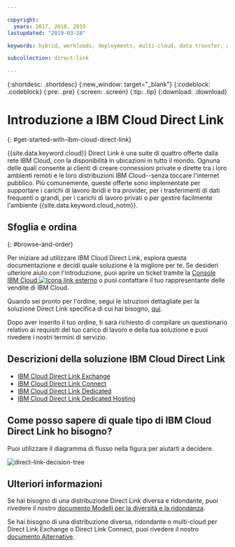 ```yaml
---

copyright:
  years: 2017, 2018, 2019
lastupdated: "2019-03-28"

keywords: hybrid, workloads, deployments, multi-cloud, data transfer, descriptions, diverse, redundant

subcollection: direct-link

---
```


{:shortdesc: .shortdesc}
{:new_window: target="_blank"}
{:codeblock: .codeblock}
{:pre: .pre}
{:screen: .screen}
{:tip: .tip}
{:download: .download}

# Introduzione a IBM Cloud Direct Link
{: #get-started-with-ibm-cloud-direct-link}

{{site.data.keyword.cloud}} Direct Link è una suite di quattro offerte dalla rete IBM Cloud, con la disponibilità in ubicazioni in tutto il mondo. Ognuna delle quali consente ai clienti di creare connessioni private e dirette tra i loro ambienti remoti e le loro distribuzioni IBM Cloud--senza toccare l'internet pubblico. Più comunemente, queste offerte sono implementate per supportare i carichi di lavoro ibridi e tra provider, per i trasferimenti di dati frequenti o grandi, per i carichi di lavoro privati o per gestire facilmente l'ambiente {{site.data.keyword.cloud_notm}}.

## Sfoglia e ordina
{: #browse-and-order}

Per iniziare ad utilizzare IBM Cloud Direct Link, esplora questa documentazione e decidi quale soluzione è la migliore per te. Se desideri ulteriore aiuto con l'introduzione, puoi aprire un ticket tramite la [Console IBM Cloud ![Icona link esterno](../../icons/launch-glyph.svg "Icona link esterno")](https://cloud.ibm.com/unifiedsupport/cases/add) o puoi contattare il tuo rappresentante delle vendite di IBM Cloud.

Quando sei pronto per l'ordine, segui le istruzioni dettagliate per la soluzione Direct Link specifica di cui hai bisogno, [qui](/docs/infrastructure/direct-link?topic=direct-link-order-ibm-cloud-direct-link).

Dopo aver inserito il tuo ordine, ti sarà richiesto di compilare un questionario relativo ai requisiti del tuo carico di lavoro e della tua soluzione e puoi rivedere i nostri termini di servizio.

## Descrizioni della soluzione IBM Cloud Direct Link

 * [IBM Cloud Direct Link Exchange](/docs/infrastructure/direct-link?topic=direct-link-direct-link-exchange-solution)
 * [IBM Cloud Direct Link Connect](/docs/infrastructure/direct-link?topic=direct-link-direct-link-connect-solution)
 * [IBM Cloud Direct Link Dedicated](/docs/infrastructure/direct-link?topic=direct-link-direct-link-dedicated-solution)
 * [IBM Cloud Direct Link Dedicated Hosting](/docs/infrastructure/direct-link?topic=direct-link-direct-link-dedicated-hosting-solution)


## Come posso sapere di quale tipo di IBM Cloud Direct Link ho bisogno?

Puoi utilizzare il diagramma di flusso nella figura per aiutarti a decidere.

![direct-link-decision-tree](/images/direct-link-decision-tree.png)

## Ulteriori informazioni

Se hai bisogno di una distribuzione Direct Link diversa e ridondante, puoi rivedere il nostro [documento Modelli per la diversità e la ridondanza](/docs/infrastructure/direct-link?topic=direct-link-models-for-diversity-and-redundancy-in-direct-link).

Se hai bisogno di una distribuzione diversa, ridondante o multi-cloud per Direct Link Exchange o Direct Link Connect, puoi rivedere il nostro [documento Alternative](/docs/infrastructure/direct-link?topic=direct-link-alternatives-for-your-ibm-cloud-direct-link-deployment).
